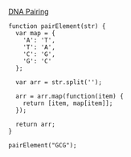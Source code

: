 [DNA Pairing](https://www.freecodecamp.com/challenges/dna-pairing)

    function pairElement(str) {
      var map = {
        'A': 'T',
        'T': 'A',
        'C': 'G',
        'G': 'C'
      };
      
      var arr = str.split('');
      
      arr = arr.map(function(item) {
        return [item, map[item]];
      });
      
      return arr;
    }
    
    pairElement("GCG");